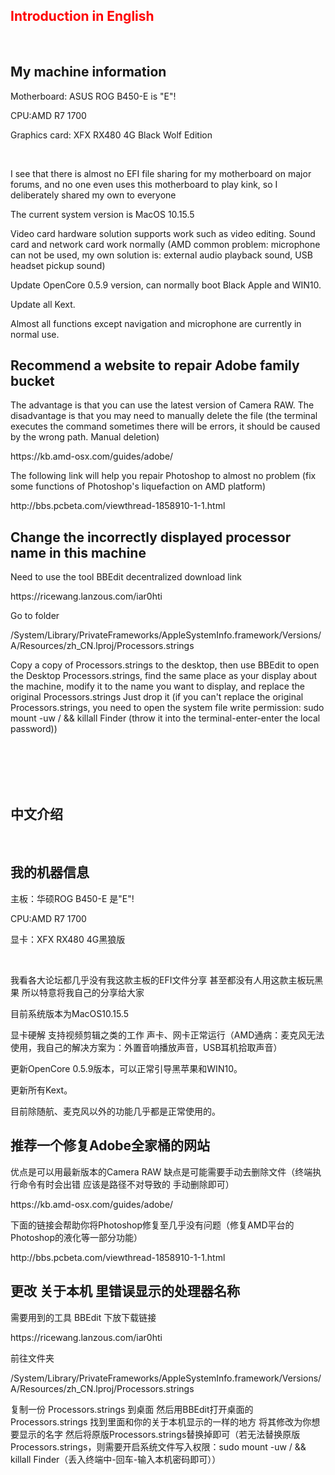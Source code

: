 <h2><span style="color: #ff0000;">Introduction in English</span></h2>
<br>
<h2>My machine information</h2>
<p>Motherboard: ASUS ROG B450-E is "E"!</p>
<p>CPU:AMD R7 1700</p>
<p>Graphics card: XFX RX480 4G Black Wolf Edition</p><br>
<p>I see that there is almost no EFI file sharing for my motherboard on major forums, and no one even uses this motherboard to play kink, so I deliberately shared my own to everyone</p>
<p>The current system version is MacOS 10.15.5</p>
<p>Video card hardware solution supports work such as video editing. Sound card and network card work normally (AMD common problem: microphone can not be used, my own solution is: external audio playback sound, USB headset pickup sound)</p>
<p>Update OpenCore 0.5.9 version, can normally boot Black Apple and WIN10. </p>
<p>Update all Kext. </p>
<p>Almost all functions except navigation and microphone are currently in normal use. </p>
<h2>Recommend a website to repair Adobe family bucket</h2>
<p>The advantage is that you can use the latest version of Camera RAW. The disadvantage is that you may need to manually delete the file (the terminal executes the command sometimes there will be errors, it should be caused by the wrong path. Manual deletion)</p>
<p>https://kb.amd-osx.com/guides/adobe/</p>
<p>The following link will help you repair Photoshop to almost no problem (fix some functions of Photoshop's liquefaction on AMD platform)</p>
<p>http://bbs.pcbeta.com/viewthread-1858910-1-1.html</p>
<h2>Change the incorrectly displayed processor name in this machine</h2>
<p>Need to use the tool BBEdit decentralized download link</p>
<p>https://ricewang.lanzous.com/iar0hti</p>
<p>Go to folder</p>
<p>/System/Library/PrivateFrameworks/AppleSystemInfo.framework/Versions/A/Resources/zh_CN.lproj/Processors.strings</p>
<p>Copy a copy of Processors.strings to the desktop, then use BBEdit to open the Desktop Processors.strings, find the same place as your display about the machine, modify it to the name you want to display, and replace the original Processors.strings Just drop it (if you can't replace the original Processors.strings, you need to open the system file write permission: sudo mount -uw / && killall Finder (throw it into the terminal-enter-enter the local password))</p>
<br>
<br>
<br>
<br>
<h2>中文介绍</h2>
<br>
<h2>我的机器信息</h2>
<p>主板：华硕ROG B450-E 是"E"!</p>
<p>CPU:AMD R7 1700</p>
<p>显卡：XFX RX480 4G黑狼版</p><br>
<p>我看各大论坛都几乎没有我这款主板的EFI文件分享 甚至都没有人用这款主板玩黑果 所以特意将我自己的分享给大家</p>
<p>目前系统版本为MacOS10.15.5</p>
<p>显卡硬解 支持视频剪辑之类的工作  声卡、网卡正常运行（AMD通病：麦克风无法使用，我自己的解决方案为：外置音响播放声音，USB耳机拾取声音）</p>
<p>更新OpenCore 0.5.9版本，可以正常引导黑苹果和WIN10。</p>
<p>更新所有Kext。</p>
<p>目前除随航、麦克风以外的功能几乎都是正常使用的。</p>
<h2>推荐一个修复Adobe全家桶的网站</h2>
<p>优点是可以用最新版本的Camera RAW 缺点是可能需要手动去删除文件（终端执行命令有时会出错 应该是路径不对导致的 手动删除即可）</p>
<p>https://kb.amd-osx.com/guides/adobe/</p>
<p>下面的链接会帮助你将Photoshop修复至几乎没有问题（修复AMD平台的Photoshop的液化等一部分功能）</p>
<p>http://bbs.pcbeta.com/viewthread-1858910-1-1.html</p>
<h2>更改 关于本机 里错误显示的处理器名称</h2>
<p>需要用到的工具 BBEdit  下放下载链接</p>
<p>https://ricewang.lanzous.com/iar0hti</p>
<p>前往文件夹</p>
<p>/System/Library/PrivateFrameworks/AppleSystemInfo.framework/Versions/A/Resources/zh_CN.lproj/Processors.strings</p>
<p>复制一份  Processors.strings  到桌面  然后用BBEdit打开桌面的Processors.strings 找到里面和你的关于本机显示的一样的地方 将其修改为你想要显示的名字 然后将原版Processors.strings替换掉即可（若无法替换原版Processors.strings，则需要开启系统文件写入权限：sudo mount -uw / && killall Finder（丢入终端中-回车-输入本机密码即可））</p>


